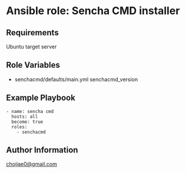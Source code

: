 Ansible role: Sencha CMD installer
=========

Requirements
------------

Ubuntu target server

Role Variables
--------------

- senchacmd/defaults/main.yml
senchacmd_version

Example Playbook
----------------

    - name: sencha cmd
      hosts: all
      become: true
      roles:
        - senchacmd


Author Information
------------------
choijae0@gmail.com
